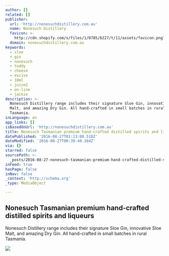 ```yaml
---
author: []
related: []
publisher:
  url: 'http://nonesuchdistillery.com.au'
  name: Nonesuch Distillery
  favicon: >-
    http://cdn.shopify.com/s/files/1/0785/6227/t/11/assets/favicon.png?15147780295368917043
  domain: nonesuchdistillery.com.au
keywords:
  - sloe
  - gin
  - nonesuch
  - toddy
  - cheese
  - excise
  - 10ml
  - juice2
  - on-line
  - jackie
description: >-
  Nonesuch Distillery range includes their signature Sloe Gin, innovative Sloe
  Malt, and amazing Dry Gin. All hand-crafted in small batches in rural
  Tasmania.
inLanguage: en
app_links: []
isBasedOnUrl: 'http://nonesuchdistillery.com.au'
title: Nonesuch Tasmanian premium hand-crafted distilled spirits and liqueurs
datePublished: '2016-08-27T01:13:08.518Z'
dateModified: '2016-08-27T00:39:40.384Z'
via: {}
starred: false
sourcePath: >-
  _posts/2016-08-27-nonesuch-tasmanian-premium-hand-crafted-distilled-spirits-an.md
inFeed: true
hasPage: false
inNav: false
_context: 'http://schema.org'
_type: MediaObject

---
```

<article style=""><h1>Nonesuch Tasmanian premium hand-crafted distilled spirits and liqueurs</h1><p>Nonesuch Distillery range includes their signature Sloe Gin, innovative Sloe Malt, and amazing Dry Gin. All hand-crafted in small batches in rural Tasmania.</p><img src="http://cdn.shopify.com/s/files/1/0785/6227/t/11/assets/logo.png?15147780295368917043" /></article>